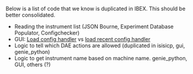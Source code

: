 Below is a list of code that we know is duplicated in IBEX. This should be better consolidated.
* Reading the instrument list (JSON Bourne, Experiment Database Populator, Configchecker)
* GUI: [Load config handler](https://github.com/ISISComputingGroup/ibex_gui/blob/master/base/uk.ac.stfc.isis.ibex.ui.configserver/src/uk/ac/stfc/isis/ibex/ui/configserver/commands/LoadConfigHandler.java) vs [load recent config handler](https://github.com/ISISComputingGroup/ibex_gui/blob/master/base/uk.ac.stfc.isis.ibex.ui.configserver/src/uk/ac/stfc/isis/ibex/ui/configserver/commands/RecentConfigsHandler.java)
* Logic to tell which DAE actions are allowed (duplicated in isisicp, gui, genie_python)
* Logic to get instrument name based on machine name. genie_python, GUI, others (?)